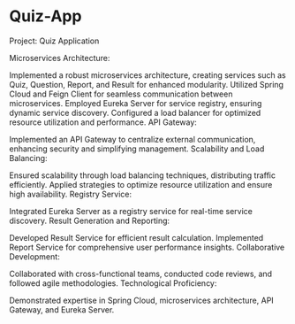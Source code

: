 # Quiz-App
Project: Quiz Application

Microservices Architecture:

Implemented a robust microservices architecture, creating services such as Quiz, Question, Report, and Result for enhanced modularity.
Utilized Spring Cloud and Feign Client for seamless communication between microservices.
Employed Eureka Server for service registry, ensuring dynamic service discovery.
Configured a load balancer for optimized resource utilization and performance.
API Gateway:

Implemented an API Gateway to centralize external communication, enhancing security and simplifying management.
Scalability and Load Balancing:

Ensured scalability through load balancing techniques, distributing traffic efficiently.
Applied strategies to optimize resource utilization and ensure high availability.
Registry Service:

Integrated Eureka Server as a registry service for real-time service discovery.
Result Generation and Reporting:

Developed Result Service for efficient result calculation.
Implemented Report Service for comprehensive user performance insights.
Collaborative Development:

Collaborated with cross-functional teams, conducted code reviews, and followed agile methodologies.
Technological Proficiency:

Demonstrated expertise in Spring Cloud, microservices architecture, API Gateway, and Eureka Server.
